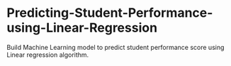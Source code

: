 # Predicting-Student-Performance-using-Linear-Regression
Build Machine Learning model to predict student performance score using Linear regression algorithm.
